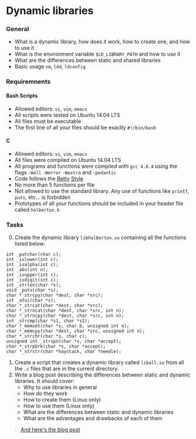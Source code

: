 # Dynamic libraries


### General

- What is a dynamic library, how does it work, how to create one, and how to use it
- What is the environment variable `$LD_LIBRARY_PATH` and how to use it
- What are the differences between static and shared libraries
- Basic usage `nm`, `ldd`, `ldconfig`

### Requiremnents

#### Bash Scripts
- Allowed editors: `vi`, `vim`, `emacs`
- All scripts were tested on Ubuntu 14.04 LTS
- All files must be executable
- The first line of all your files should be exactly `#!/bin/bash`

#### C
- Allowed editors: `vi`, `vim`, `emacs`
- All files were compiled on Ubuntu 14.04 LTS
- All programs and functions were compiled with `gcc 4.8.4` using the flags `-Wall` `-Werror` `-Wextra` and `-pedantic`
- Code follows the [Betty](https://github.com/holbertonschool/Betty/blob/master/betty-style.pl) [Style](https://github.com/holbertonschool/Betty/blob/master/betty-doc.pl)
- No more than 5 functions per file
- Not allowed to use the standard library. Any use of functions like `printf`, `puts`, etc… is forbidden
- Prototypes of all your functions should be included in your header file called `holberton.h`

### Tasks

0. Create the dynamic library `libholberton.so` containing all the functions listed below:
```
int _putchar(char c);
int _islower(int c);
int _isalpha(int c);
int _abs(int n);
int _isupper(int c);
int _isdigit(int c);
int _strlen(char *s);
void _puts(char *s);
char *_strcpy(char *dest, char *src);
int _atoi(char *s);
char *_strcat(char *dest, char *src);
char *_strncat(char *dest, char *src, int n);
char *_strncpy(char *dest, char *src, int n);
int _strcmp(char *s1, char *s2);
char *_memset(char *s, char b, unsigned int n);
char *_memcpy(char *dest, char *src, unsigned int n);
char *_strchr(char *s, char c);
unsigned int _strspn(char *s, char *accept);
char *_strpbrk(char *s, char *accept);
char *_strstr(char *haystack, char *needle);
```
1. Create a script that creates a dynamic library called `liball.so` from all the `.c` files that are in the current directory.
2. Write a blog post describing the differences between static and dynamic libraries. It should cover:
    - Why to use libraries in general
    - How do they work
    - How to create them (Linux only)
    - How to use them (Linux only)
    - What are the differences between static and dynamic libraries
    - What are the advantages and drawbacks of each of them
    
> [And here's the blog post](https://medium.com/@arianabibiano/dynamic-v-static-libraries-e1a877818298)
